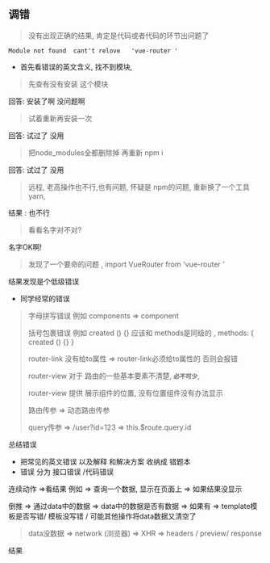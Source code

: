 ## 调错

> 没有出现正确的结果, 肯定是代码或者代码的环节出问题了

`Module not found  cant't relove   'vue-router '`

* 首先看错误的英文含义, 找不到模块, 

> 先查有没有安装 这个模块

回答: 安装了啊 没问题啊

> 试着重新再安装一次

回答: 试过了 没用

> 把node_modules全都删除掉 再重新 npm  i 

回答: 试过了 没用

> 远程, 老高操作也不行,也有问题, 怀疑是 npm的问题, 重新换了一个工具 yarn,

结果 : 也不行

> 看看名字对不对?  

名字OK啊!

> 发现了一个要命的问题 ,  import  VueRouter  from 'vue-router  '

结果发现是个低级错误





* 同学经常的错误

>  字母拼写错误  例如  components => component
>
> 括号包裹错误  例如   created () {}  应该和 methods是同级的 ,  methods: {    created () {}   }
>
> router-link  没有给to属性 => router-link必须给to属性的 否则会报错
>
> router-view  对于 路由的一些基本要素不清楚, **`必不可少`**,
>
> router-view 提供 展示组件的位置, 没有位置组件没有办法显示
>
> 路由传参 =>  动态路由传参
>
> query传参 => /user?id=123 => this.$route.query.id



总结错误

* 把常见的英文错误 以及解释 和解决方案 收纳成 错题本
* 错误 分为 接口错误 /代码错误

连续动作 =>看结果  例如 =>   查询一个数据, 显示在页面上 => 如果结果没显示

倒推 => 通过data中的数据   => data中的数据是否有数据  => 如果有 => template模板是否写错/ 模板没写错 / 可能其他操作将data数据又清空了 

>  data没数据 => network (浏览器) =>  XHR => headers / preview/ response







结果